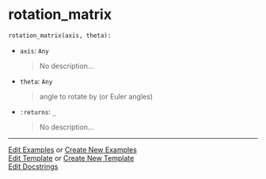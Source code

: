 # <a id="McUtils.Numputils.TransformationMatrices.rotation_matrix">rotation_matrix</a>

```python
rotation_matrix(axis, theta): 
```

- `axis`: `Any`
    >No description...
- `theta`: `Any`
    >angle to rotate by (or Euler angles)
- `:returns`: `_`
    >No description... 




___

[Edit Examples](https://github.com/McCoyGroup/McUtils/edit/edit/ci/examples/ci/docs/McUtils/Numputils/TransformationMatrices/rotation_matrix.md) or 
[Create New Examples](https://github.com/McCoyGroup/McUtils/new/edit/?filename=ci/examples/ci/docs/McUtils/Numputils/TransformationMatrices/rotation_matrix.md) <br/>
[Edit Template](https://github.com/McCoyGroup/McUtils/edit/edit/ci/docs/ci/docs/McUtils/Numputils/TransformationMatrices/rotation_matrix.md) or 
[Create New Template](https://github.com/McCoyGroup/McUtils/new/edit/?filename=ci/docs/templates/ci/docs/McUtils/Numputils/TransformationMatrices/rotation_matrix.md) <br/>
[Edit Docstrings](https://github.com/McCoyGroup/McUtils/edit/edit/McUtils/Numputils/TransformationMatrices.py?message=Update%20Docs)